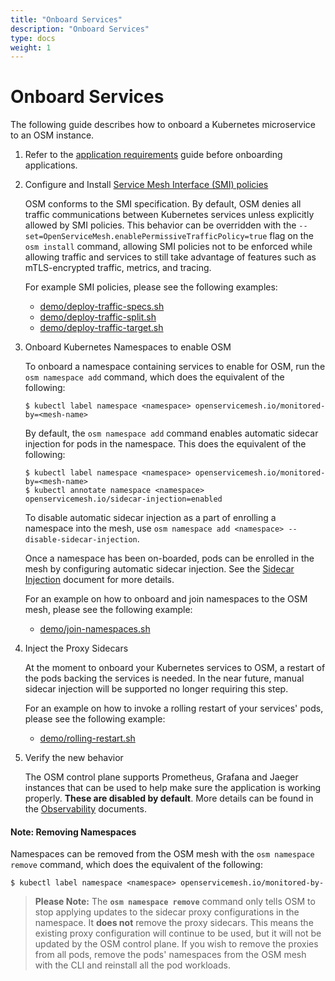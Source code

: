 ```yaml
---
title: "Onboard Services"
description: "Onboard Services"
type: docs
weight: 1
---
```


# Onboard Services
The following guide describes how to onboard a Kubernetes microservice to an OSM instance.

1. Refer to the [application requirements](../../application_requirements.md) guide before onboarding applications.

1. Configure and Install [Service Mesh Interface (SMI) policies](https://github.com/servicemeshinterface/smi-spec)

    OSM conforms to the SMI specification. By default, OSM denies all traffic communications between Kubernetes services unless explicitly allowed by SMI policies. This behavior can be overridden with the `--set=OpenServiceMesh.enablePermissiveTrafficPolicy=true` flag on the `osm install` command, allowing SMI policies not to be enforced while allowing traffic and services to still take advantage of features such as mTLS-encrypted traffic, metrics, and tracing.

    For example SMI policies, please see the following examples:
    - [demo/deploy-traffic-specs.sh](https://github.com/openservicemesh/osm/blob/release-v0.9/demo/deploy-traffic-specs.sh)
    - [demo/deploy-traffic-split.sh](https://github.com/openservicemesh/osm/blob/release-v0.9/demo/deploy-traffic-split.sh)
    - [demo/deploy-traffic-target.sh](https://github.com/openservicemesh/osm/blob/release-v0.9/demo/deploy-traffic-target.sh)

1. Onboard Kubernetes Namespaces to enable OSM

    To onboard a namespace containing services to enable for OSM, run the `osm namespace add` command, which does the equivalent of the following:

    ```console
    $ kubectl label namespace <namespace> openservicemesh.io/monitored-by=<mesh-name>
    ```

    By default, the `osm namespace add` command enables automatic sidecar injection for pods in the namespace.
    This does the equivalent of the following:

    ```console
    $ kubectl label namespace <namespace> openservicemesh.io/monitored-by=<mesh-name>
    $ kubectl annotate namespace <namespace> openservicemesh.io/sidecar-injection=enabled
    ```

    To disable automatic sidecar injection as a part of enrolling a namespace into the mesh, use `osm namespace add <namespace> --disable-sidecar-injection`.
    <!-- Please do not replace the link of `sidecar_injection.md` this format in order to work on osm website first -->
    Once a namespace has been on-boarded, pods can be enrolled in the mesh by configuring automatic sidecar injection. See the [Sidecar Injection](../sidecar_injection) document for more details.

    For an example on how to onboard and join namespaces to the OSM mesh, please see the following example:
    - [demo/join-namespaces.sh](https://github.com/openservicemesh/osm/blob/release-v0.9/demo/join-namespaces.sh)

1.  Inject the Proxy Sidecars

    At the moment to onboard your Kubernetes services to OSM, a restart of the pods backing the services is needed. In the near future, manual sidecar injection will be supported no longer requiring this step.

    For an example on how to invoke a rolling restart of your services' pods, please see the following example:
    - [demo/rolling-restart.sh](https://github.com/openservicemesh/osm/blob/release-v0.9/demo/rolling-restart.sh)

1. Verify the new behavior

    The OSM control plane supports Prometheus, Grafana and Jaeger instances that can be used to help make sure the application is working properly. **These are disabled by default**. More details can be found in the [Observability](../observability/) documents.


#### Note: Removing Namespaces
Namespaces can be removed from the OSM mesh with the `osm namespace remove` command, which does the equivalent of the following:

```console
$ kubectl label namespace <namespace> openservicemesh.io/monitored-by-
```

> **Please Note:**
> The **`osm namespace remove`** command only tells OSM to stop applying updates to the sidecar proxy configurations in the namespace. It **does not** remove the proxy sidecars. This means the existing proxy configuration will continue to be used, but it will not be updated by the OSM control plane. If you wish to remove the proxies from all pods, remove the pods' namespaces from the OSM mesh with the CLI and reinstall all the pod workloads.
